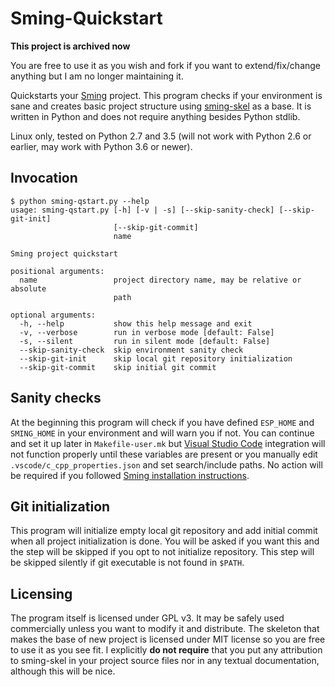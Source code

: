 # Sming-Quickstart

**This project is archived now**

You are free to use it as you wish and fork if you want to extend/fix/change anything but I am no longer maintaining it.

Quickstarts your [Sming](https://github.com/SmingHub/Sming) project. This program checks if your environment is sane and creates basic project structure using [sming-skel](https://github.com/zgoda/sming-skel) as a base. It is written in Python and does not require anything besides Python stdlib.

Linux only, tested on Python 2.7 and 3.5 (will not work with Python 2.6 or earlier, may work with Python 3.6 or newer).

## Invocation

```
$ python sming-qstart.py --help
usage: sming-qstart.py [-h] [-v | -s] [--skip-sanity-check] [--skip-git-init]
                       [--skip-git-commit]
                       name

Sming project quickstart

positional arguments:
  name                 project directory name, may be relative or absolute
                       path

optional arguments:
  -h, --help           show this help message and exit
  -v, --verbose        run in verbose mode [default: False]
  -s, --silent         run in silent mode [default: False]
  --skip-sanity-check  skip environment sanity check
  --skip-git-init      skip local git repository initialization
  --skip-git-commit    skip initial git commit
```

## Sanity checks

At the beginning this program will check if you have defined `ESP_HOME` and `SMING_HOME` in your environment and will warn you if not. You can continue and set it up later in `Makefile-user.mk` but [Visual Studio Code](https://code.visualstudio.com/) integration will not function properly until these variables are present or you manually edit `.vscode/c_cpp_properties.json` and set search/include paths. No action will be required if you followed [Sming installation instructions](https://github.com/SmingHub/Sming/wiki/Linux-Quickstart).

## Git initialization

This program will initialize empty local git repository and add initial commit when all project initialization is done. You will be asked if you want this and the step will be skipped if you opt to not initialize repository. This step will be skipped silently if git executable is not found in `$PATH`.

## Licensing

The program itself is licensed under GPL v3. It may be safely used commercially unless you want to modify it and distribute. The skeleton that makes the base of new project is licensed under MIT license so you are free to use it as you see fit. I explicitly **do not require** that you put any attribution to sming-skel in your project source files nor in any textual documentation, although this will be nice.
